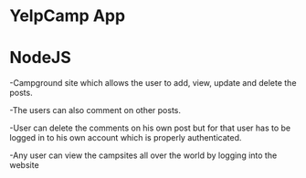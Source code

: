 # YelpCamp App
# NodeJS

-Campground site which allows the user to add, view, update and delete the posts.

-The users can also comment on other posts.

-User can delete the comments on his own post but for that user has to be logged in to his own account which is properly authenticated.

-Any user can view the campsites all over the world by logging into the website
